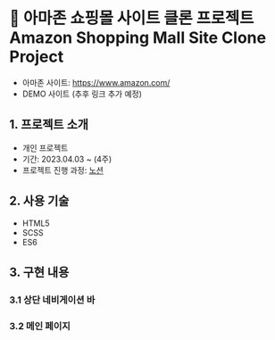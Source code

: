 # 🐍 아마존 쇼핑몰 사이트 클론 프로젝트 Amazon Shopping Mall Site Clone Project

- 아마존 사이트: https://www.amazon.com/
- DEMO 사이트 (추후 링크 추가 예정)

## 1. 프로젝트 소개

- 개인 프로젝트
- 기간: 2023.04.03 ~ (4주)
- 프로젝트 진행 과정: [노션](https://www.notion.so/FE03-d25cb510f60b4a5a9ebf14fdb6e03346)

## 2. 사용 기술

- HTML5
- SCSS
- ES6

## 3. 구현 내용

### 3.1 상단 네비게이션 바

### 3.2 메인 페이지
